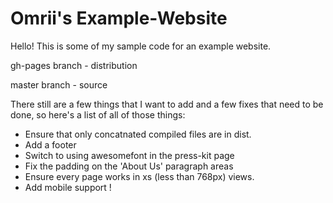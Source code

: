 # Omrii's Example-Website
Hello! This is some of my sample code for an example website.

gh-pages branch - distribution

master branch - source

There still are a few things that I want to add and a few fixes that need to be done, so here's a list of all of those things:

- Ensure that only concatnated compiled files are in dist.
- Add a footer
- Switch to using awesomefont in the press-kit page
- Fix the padding on the 'About Us' paragraph areas
- Ensure every page works in xs (less than 768px) views.
- Add mobile support !
